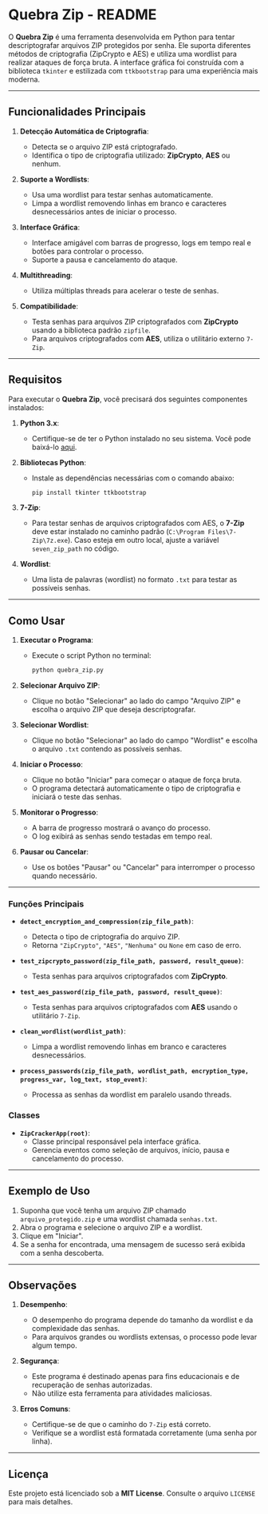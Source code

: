 # Quebra Zip - README

O **Quebra Zip** é uma ferramenta desenvolvida em Python para tentar descriptografar arquivos ZIP protegidos por senha. Ele suporta diferentes métodos de criptografia (ZipCrypto e AES) e utiliza uma wordlist para realizar ataques de força bruta. A interface gráfica foi construída com a biblioteca `tkinter` e estilizada com `ttkbootstrap` para uma experiência mais moderna.

---

## Funcionalidades Principais

1. **Detecção Automática de Criptografia**:
   - Detecta se o arquivo ZIP está criptografado.
   - Identifica o tipo de criptografia utilizado: **ZipCrypto**, **AES** ou nenhum.

2. **Suporte a Wordlists**:
   - Usa uma wordlist para testar senhas automaticamente.
   - Limpa a wordlist removendo linhas em branco e caracteres desnecessários antes de iniciar o processo.

3. **Interface Gráfica**:
   - Interface amigável com barras de progresso, logs em tempo real e botões para controlar o processo.
   - Suporte a pausa e cancelamento do ataque.

4. **Multithreading**:
   - Utiliza múltiplas threads para acelerar o teste de senhas.

5. **Compatibilidade**:
   - Testa senhas para arquivos ZIP criptografados com **ZipCrypto** usando a biblioteca padrão `zipfile`.
   - Para arquivos criptografados com **AES**, utiliza o utilitário externo `7-Zip`.

---

## Requisitos

Para executar o **Quebra Zip**, você precisará dos seguintes componentes instalados:

1. **Python 3.x**:
   - Certifique-se de ter o Python instalado no seu sistema. Você pode baixá-lo [aqui](https://www.python.org/downloads/).

2. **Bibliotecas Python**:
   - Instale as dependências necessárias com o comando abaixo:
     ```bash
     pip install tkinter ttkbootstrap
     ```

3. **7-Zip**:
   - Para testar senhas de arquivos criptografados com AES, o **7-Zip** deve estar instalado no caminho padrão (`C:\Program Files\7-Zip\7z.exe`). Caso esteja em outro local, ajuste a variável `seven_zip_path` no código.

4. **Wordlist**:
   - Uma lista de palavras (wordlist) no formato `.txt` para testar as possíveis senhas.

---

## Como Usar

1. **Executar o Programa**:
   - Execute o script Python no terminal:
     ```bash
     python quebra_zip.py
     ```

2. **Selecionar Arquivo ZIP**:
   - Clique no botão "Selecionar" ao lado do campo "Arquivo ZIP" e escolha o arquivo ZIP que deseja descriptografar.

3. **Selecionar Wordlist**:
   - Clique no botão "Selecionar" ao lado do campo "Wordlist" e escolha o arquivo `.txt` contendo as possíveis senhas.

4. **Iniciar o Processo**:
   - Clique no botão "Iniciar" para começar o ataque de força bruta.
   - O programa detectará automaticamente o tipo de criptografia e iniciará o teste das senhas.

5. **Monitorar o Progresso**:
   - A barra de progresso mostrará o avanço do processo.
   - O log exibirá as senhas sendo testadas em tempo real.

6. **Pausar ou Cancelar**:
   - Use os botões "Pausar" ou "Cancelar" para interromper o processo quando necessário.

---

### Funções Principais

- **`detect_encryption_and_compression(zip_file_path)`**:
  - Detecta o tipo de criptografia do arquivo ZIP.
  - Retorna `"ZipCrypto"`, `"AES"`, `"Nenhuma"` ou `None` em caso de erro.

- **`test_zipcrypto_password(zip_file_path, password, result_queue)`**:
  - Testa senhas para arquivos criptografados com **ZipCrypto**.

- **`test_aes_password(zip_file_path, password, result_queue)`**:
  - Testa senhas para arquivos criptografados com **AES** usando o utilitário `7-Zip`.

- **`clean_wordlist(wordlist_path)`**:
  - Limpa a wordlist removendo linhas em branco e caracteres desnecessários.

- **`process_passwords(zip_file_path, wordlist_path, encryption_type, progress_var, log_text, stop_event)`**:
  - Processa as senhas da wordlist em paralelo usando threads.

### Classes

- **`ZipCrackerApp(root)`**:
  - Classe principal responsável pela interface gráfica.
  - Gerencia eventos como seleção de arquivos, início, pausa e cancelamento do processo.

---

## Exemplo de Uso

1. Suponha que você tenha um arquivo ZIP chamado `arquivo_protegido.zip` e uma wordlist chamada `senhas.txt`.
2. Abra o programa e selecione o arquivo ZIP e a wordlist.
3. Clique em "Iniciar".
4. Se a senha for encontrada, uma mensagem de sucesso será exibida com a senha descoberta.

---

## Observações

1. **Desempenho**:
   - O desempenho do programa depende do tamanho da wordlist e da complexidade das senhas.
   - Para arquivos grandes ou wordlists extensas, o processo pode levar algum tempo.

2. **Segurança**:
   - Este programa é destinado apenas para fins educacionais e de recuperação de senhas autorizadas.
   - Não utilize esta ferramenta para atividades maliciosas.

3. **Erros Comuns**:
   - Certifique-se de que o caminho do `7-Zip` está correto.
   - Verifique se a wordlist está formatada corretamente (uma senha por linha).

---

## Licença

Este projeto está licenciado sob a **MIT License**. Consulte o arquivo `LICENSE` para mais detalhes.
